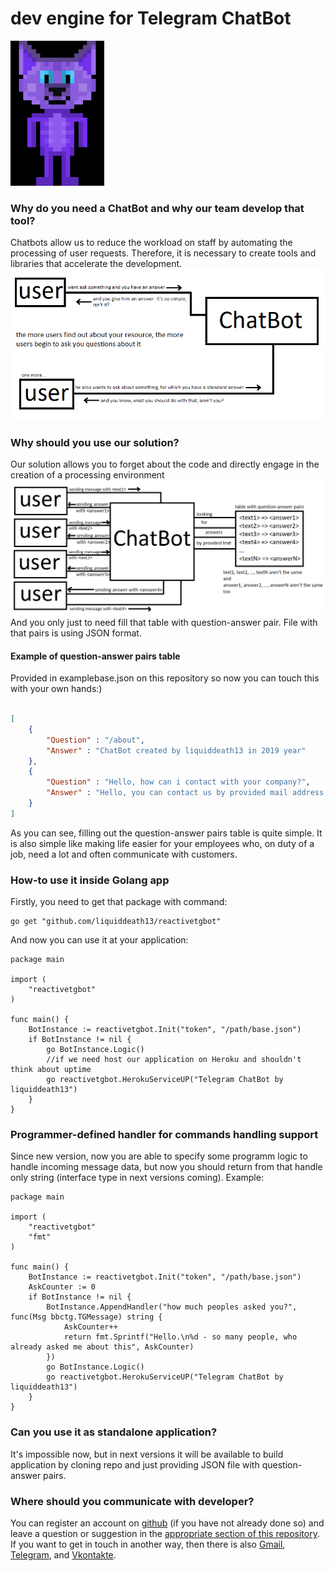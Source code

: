 # dev engine for Telegram ChatBot
<img src="https://github.com/liquiddeath13/reactivetgbot/raw/master/media/blueberrycat.gif" width="150">

### Why do you need a ChatBot and why our team develop that tool?
Chatbots allow us to reduce the workload on staff by automating the processing of user requests. Therefore, it is necessary to create tools and libraries that accelerate the development.
![Useful case for providing ChatBot](https://github.com/liquiddeath13/reactivetgbot/raw/master/media/chatbot.png)
### Why should you use our solution?
Our solution allows you to forget about the code and directly engage in the creation of a processing environment
![Realization tips](https://github.com/liquiddeath13/reactivetgbot/raw/master/media/chatbot2.png)
And you only just to need fill that table with question-answer pair.
File with that pairs is using JSON format.
#### Example of question-answer pairs table
Provided in examplebase.json on this repository so now you can touch this with your own hands:)
```json

[
    {
        "Question" : "/about",
        "Answer" : "ChatBot created by liquiddeath13 in 2019 year"
    },
    {
        "Question" : "Hello, how can i contact with your company?",
        "Answer" : "Hello, you can contact us by provided mail address. Email: coolnickname@hostname.domain"
    }
]
```
As you can see, filling out the question-answer pairs table is quite simple. It is also simple like making life easier for your employees who, on duty of a job, need a lot and often communicate with customers.
### How-to use it inside Golang app
Firstly, you need to get that package with command:
```
go get "github.com/liquiddeath13/reactivetgbot"
```
And now you can use it at your application:
```golang
package main

import (
	"reactivetgbot"
)

func main() {
    BotInstance := reactivetgbot.Init("token", "/path/base.json")
    if BotInstance != nil {
        go BotInstance.Logic()
        //if we need host our application on Heroku and shouldn't think about uptime
        go reactivetgbot.HerokuServiceUP("Telegram ChatBot by liquiddeath13")
    }
}
```
### Programmer-defined handler for commands handling support
Since new version, now you are able to specify some programm logic to handle incoming message data, but now you should return from that handle only string (interface type in next versions coming).
Example:
```golang
package main

import (
	"reactivetgbot"
	"fmt"
)

func main() {
	BotInstance := reactivetgbot.Init("token", "/path/base.json")
	AskCounter := 0
	if BotInstance != nil {
		BotInstance.AppendHandler("how much peoples asked you?", func(Msg bbctg.TGMessage) string {
			AskCounter++
			return fmt.Sprintf("Hello.\n%d - so many people, who already asked me about this", AskCounter)
		})
		go BotInstance.Logic()
		go reactivetgbot.HerokuServiceUP("Telegram ChatBot by liquiddeath13")
	}
}
```
### Can you use it as standalone application?
It's impossible now, but in next versions it will be available to build application by cloning repo and just providing JSON file with question-answer pairs.
### Where should you communicate with developer?
You can register an account on [github](https://github.com/join) (if you have not already done so) and leave a question or suggestion in the [appropriate section of this repository](https://github.com/liquiddeath13/reactivetgbot/issues). If you want to get in touch in another way, then there is also [Gmail](mailto:ntlv.xca@gmail.com), [Telegram](http://t.me/s3thix), and [Vkontakte](https://vk.com/id554777800).
